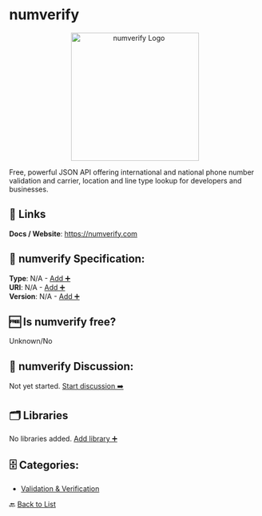 # numverify
<p align="center">
    <img width="256" src="https://raw.githubusercontent.com/apis-list/apis-list/main/apis/numverify/logo_256x256.png" alt="numverify Logo"/>
</p>
Free, powerful JSON API offering international and national phone number validation and carrier, location and line type lookup for developers and businesses.

##  🔗 Links
**Docs / Website**: https://numverify.com

## 🧬 numverify Specification:
**Type**: N/A - [Add ➕](https://github.com/apis-list/apis-list/edit/main/apis/numverify/numverify.yaml)  
**URI**: N/A - [Add ➕](https://github.com/apis-list/apis-list/edit/main/apis/numverify/numverify.yaml)  
**Version**: N/A - [Add ➕](https://github.com/apis-list/apis-list/edit/main/apis/numverify/numverify.yaml)

## 🆓 Is numverify free?
 Unknown/No 

## 💬 numverify Discussion:
Not yet started. [Start discussion ➡️](https://github.com/apis-list/apis-list/discussions/new)

## 🗂️ Libraries

No libraries added. [Add library ➕](https://github.com/apis-list/apis-list/edit/main/apis/numverify/numverify.yaml)    


## 🗄️ Categories:
- [Validation & Verification](https://github.com/apis-list/apis-list#validation--verification-)

🔙  [Back to List](https://github.com/apis-list/apis-list)
